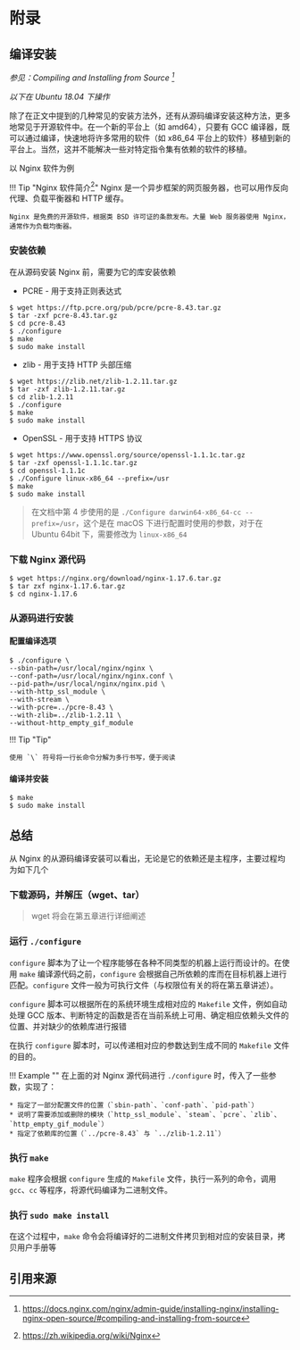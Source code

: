# 附录

## 编译安装

*参见：Compiling and Installing from Source [^1]*

*以下在 Ubuntu 18.04 下操作*

除了在正文中提到的几种常见的安装方法外，还有从源码编译安装这种方法，更多地常见于开源软件中。在一个新的平台上（如 amd64），只要有 GCC 编译器，既可以通过编译，快速地将许多常用的软件（如 x86\_64 平台上的软件）移植到新的平台上。当然，这并不能解决一些对特定指令集有依赖的软件的移植。

以 Nginx 软件为例

!!! Tip "Nginx 软件简介[^2]"
    Nginx 是一个异步框架的网页服务器，也可以用作反向代理、负载平衡器和 HTTP 缓存。

    Nginx 是免费的开源软件，根据类 BSD 许可证的条款发布。大量 Web 服务器使用 Nginx，通常作为负载均衡器。

### 安装依赖

在从源码安装 Nginx 前，需要为它的库安装依赖

* PCRE - 用于支持正则表达式

```
$ wget https://ftp.pcre.org/pub/pcre/pcre-8.43.tar.gz
$ tar -zxf pcre-8.43.tar.gz
$ cd pcre-8.43
$ ./configure
$ make
$ sudo make install
```

* zlib - 用于支持 HTTP 头部压缩

```
$ wget https://zlib.net/zlib-1.2.11.tar.gz
$ tar -zxf zlib-1.2.11.tar.gz
$ cd zlib-1.2.11
$ ./configure
$ make
$ sudo make install
```

* OpenSSL - 用于支持 HTTPS 协议

```
$ wget https://www.openssl.org/source/openssl-1.1.1c.tar.gz
$ tar -zxf openssl-1.1.1c.tar.gz
$ cd openssl-1.1.1c
$ ./Configure linux-x86_64 --prefix=/usr
$ make
$ sudo make install
```

> 在文档中第 4 步使用的是 `./Configure darwin64-x86_64-cc --prefix=/usr`，这个是在 macOS 下进行配置时使用的参数，对于在 Ubuntu 64bit 下，需要修改为 `linux-x86_64`

### 下载 Nginx 源代码
```
$ wget https://nginx.org/download/nginx-1.17.6.tar.gz
$ tar zxf nginx-1.17.6.tar.gz
$ cd nginx-1.17.6
```

### 从源码进行安装

#### 配置编译选项

```
$ ./configure \
--sbin-path=/usr/local/nginx/nginx \
--conf-path=/usr/local/nginx/nginx.conf \
--pid-path=/usr/local/nginx/nginx.pid \
--with-http_ssl_module \
--with-stream \
--with-pcre=../pcre-8.43 \
--with-zlib=../zlib-1.2.11 \
--without-http_empty_gif_module
```

!!! Tip "Tip"

    使用 `\` 符号将一行长命令分解为多行书写，便于阅读

#### 编译并安装
```
$ make
$ sudo make install
```

## 总结

从 Nginx 的从源码编译安装可以看出，无论是它的依赖还是主程序，主要过程均为如下几个

### 下载源码，并解压（wget、tar）
   > wget 将会在第五章进行详细阐述

### 运行 `./configure`

`configure` 脚本为了让一个程序能够在各种不同类型的机器上运行而设计的。在使用 `make` 编译源代码之前，`configure` 会根据自己所依赖的库而在目标机器上进行匹配。`configure` 文件一般为可执行文件（与权限位有关的将在第五章讲述）。

`configure` 脚本可以根据所在的系统环境生成相对应的 `Makefile` 文件，例如自动处理 GCC 版本、判断特定的函数是否在当前系统上可用、确定相应依赖头文件的位置、并对缺少的依赖库进行报错

在执行 `configure` 脚本时，可以传递相对应的参数达到生成不同的 `Makefile` 文件的目的。

!!! Example ""
    在上面的对 Nginx 源代码进行 `./configure` 时，传入了一些参数，实现了：

    * 指定了一部分配置文件的位置（`sbin-path`、`conf-path`、`pid-path`）
    * 说明了需要添加或删除的模块（`http_ssl_module`、`steam`、`pcre`、`zlib`、`http_empty_gif_module`）
    * 指定了依赖库的位置（`../pcre-8.43` 与 `../zlib-1.2.11`）

### 执行 `make`

`make` 程序会根据 `configure` 生成的 `Makefile` 文件，执行一系列的命令，调用 `gcc`、`cc` 等程序，将源代码编译为二进制文件。

### 执行 `sudo make install`

在这个过程中，`make` 命令会将编译好的二进制文件拷贝到相对应的安装目录，拷贝用户手册等

## 引用来源

[^1]: https://docs.nginx.com/nginx/admin-guide/installing-nginx/installing-nginx-open-source/#compiling-and-installing-from-source

[^2]: https://zh.wikipedia.org/wiki/Nginx
